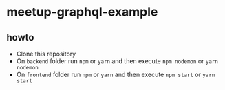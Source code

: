 # meetup-graphql-example

## howto

* Clone this repository
* On `backend` folder run `npm` or `yarn` and then execute `npm nodemon` or `yarn nodemon`
* On `frontend` folder run `npm` or `yarn` and then execute `npm start` or `yarn start`
